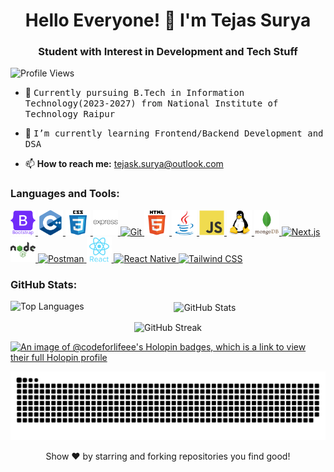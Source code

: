 <h1 align="center">Hello Everyone! 👋 I'm Tejas Surya</h1>
<h3 align="center">Student with Interest in Development and Tech Stuff</h3>

<p align="left">
  <img src="https://komarev.com/ghpvc/?username=codeforlifeee&label=Profile%20views&color=0e75b6&style=flat" alt="Profile Views" />
</p>

- 👷 <samp>Currently pursuing B.Tech in Information Technology(2023-2027) from National Institute of Technology Raipur
  
- 🌱 <samp>I’m currently learning Frontend/Backend Development and DSA

- 📫 **How to reach me:** [tejask.surya@outlook.com](mailto:tejask.surya@outlook.com)

<h3 align="left">Languages and Tools:</h3>
<p align="left">
  <a href="https://getbootstrap.com" target="_blank" rel="noreferrer">
    <img src="https://raw.githubusercontent.com/devicons/devicon/master/icons/bootstrap/bootstrap-plain-wordmark.svg" alt="Bootstrap" width="40" height="40"/>
  </a>
  <a href="https://www.w3schools.com/cpp/" target="_blank" rel="noreferrer">
    <img src="https://raw.githubusercontent.com/devicons/devicon/master/icons/cplusplus/cplusplus-original.svg" alt="C++" width="40" height="40"/>
  </a>
  <a href="https://www.w3schools.com/css/" target="_blank" rel="noreferrer">
    <img src="https://raw.githubusercontent.com/devicons/devicon/master/icons/css3/css3-original-wordmark.svg" alt="CSS3" width="40" height="40"/>
  </a>
  <a href="https://expressjs.com" target="_blank" rel="noreferrer">
    <img src="https://raw.githubusercontent.com/devicons/devicon/master/icons/express/express-original-wordmark.svg" alt="Express" width="40" height="40"/>
  </a>
  <a href="https://git-scm.com/" target="_blank" rel="noreferrer">
    <img src="https://www.vectorlogo.zone/logos/git-scm/git-scm-icon.svg" alt="Git" width="40" height="40"/>
  </a>
  <a href="https://www.w3.org/html/" target="_blank" rel="noreferrer">
    <img src="https://raw.githubusercontent.com/devicons/devicon/master/icons/html5/html5-original-wordmark.svg" alt="HTML5" width="40" height="40"/>
  </a>
  <a href="https://www.java.com" target="_blank" rel="noreferrer">
    <img src="https://raw.githubusercontent.com/devicons/devicon/master/icons/java/java-original.svg" alt="Java" width="40" height="40"/>
  </a>
  <a href="https://developer.mozilla.org/en-US/docs/Web/JavaScript" target="_blank" rel="noreferrer">
    <img src="https://raw.githubusercontent.com/devicons/devicon/master/icons/javascript/javascript-original.svg" alt="JavaScript" width="40" height="40"/>
  </a>
  <a href="https://www.linux.org/" target="_blank" rel="noreferrer">
    <img src="https://raw.githubusercontent.com/devicons/devicon/master/icons/linux/linux-original.svg" alt="Linux" width="40" height="40"/>
  </a>
  <a href="https://www.mongodb.com/" target="_blank" rel="noreferrer">
    <img src="https://raw.githubusercontent.com/devicons/devicon/master/icons/mongodb/mongodb-original-wordmark.svg" alt="MongoDB" width="40" height="40"/>
  </a>
  <a href="https://nextjs.org/" target="_blank" rel="noreferrer">
    <img src="https://cdn.worldvectorlogo.com/logos/nextjs-2.svg" alt="Next.js" width="40" height="40"/>
  </a>
  <a href="https://nodejs.org" target="_blank" rel="noreferrer">
    <img src="https://raw.githubusercontent.com/devicons/devicon/master/icons/nodejs/nodejs-original-wordmark.svg" alt="Node.js" width="40" height="40"/>
  </a>
  <a href="https://postman.com" target="_blank" rel="noreferrer">
    <img src="https://www.vectorlogo.zone/logos/getpostman/getpostman-icon.svg" alt="Postman" width="40" height="40"/>
  </a>
  <a href="https://reactjs.org/" target="_blank" rel="noreferrer">
    <img src="https://raw.githubusercontent.com/devicons/devicon/master/icons/react/react-original-wordmark.svg" alt="React" width="40" height="40"/>
  </a>
  <a href="https://reactnative.dev/" target="_blank" rel="noreferrer">
    <img src="https://reactnative.dev/img/header_logo.svg" alt="React Native" width="40" height="40"/>
  </a>
  <a href="https://tailwindcss.com/" target="_blank" rel="noreferrer">
    <img src="https://www.vectorlogo.zone/logos/tailwindcss/tailwindcss-icon.svg" alt="Tailwind CSS" width="40" height="40"/>
  </a>
</p>

<h3 align="left">GitHub Stats:</h3>

<p align="left">
  <img align="left" src="https://github-readme-stats.vercel.app/api/top-langs?username=codeforlifeee&show_icons=true&locale=en&layout=compact&theme=dark" alt="Top Languages" />
</p>

<p align="center">
  <img align="center" src="https://github-readme-stats.vercel.app/api?username=codeforlifeee&show_icons=true&locale=en&theme=dark" alt="GitHub Stats" />
</p>

<p align="center">
  <img align="center" src="https://github-readme-streak-stats.herokuapp.com/?user=codeforlifeee&theme=highcontrast" alt="GitHub Streak" />
</p>



[![An image of @codeforlifeee's Holopin badges, which is a link to view their full Holopin profile](https://holopin.me/codeforlifeee)](https://holopin.io/@codeforlifeee)

<a href="https://github.com/codeforlifeee" rel="nofollow">
  <img src="https://raw.githubusercontent.com/codeforlifeee/codeforlifeee/main/github-user-contribution.svg" 
       alt="GitHub User Contribution" style="max-width:100%;" />
</a>



<p align="center">Show ❤️ by starring and forking repositories you find good! </p>
